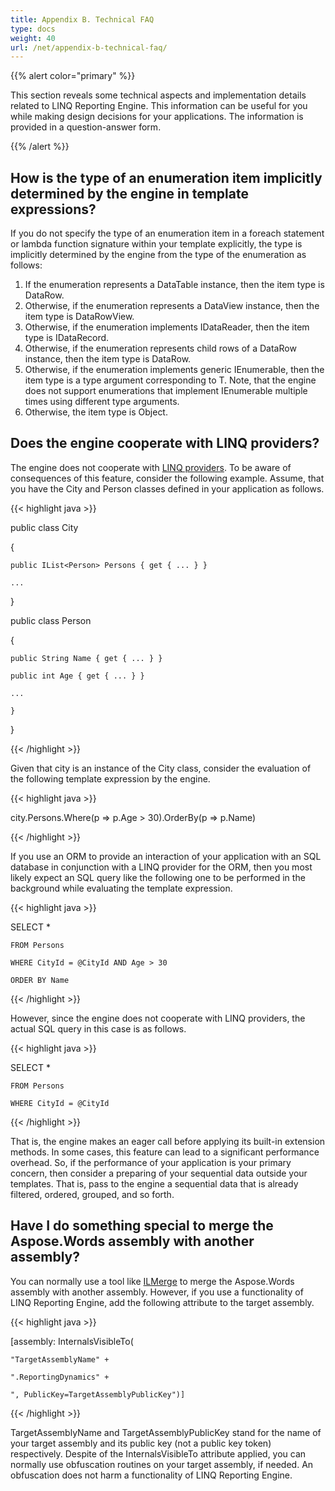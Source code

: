 ```yaml
---
title: Appendix B. Technical FAQ
type: docs
weight: 40
url: /net/appendix-b-technical-faq/
---
```


{{% alert color="primary" %}} 

This section reveals some technical aspects and implementation details related to LINQ Reporting Engine. This information can be useful for you while making design decisions for your applications. The information is provided in a question-answer form.

{{% /alert %}} 
## **How is the type of an enumeration item implicitly determined by the engine in template expressions?**
If you do not specify the type of an enumeration item in a foreach statement or lambda function signature within your template explicitly, the type is implicitly determined by the engine from the type of the enumeration as follows:

1. If the enumeration represents a DataTable instance, then the item type is DataRow.
1. Otherwise, if the enumeration represents a DataView instance, then the item type is DataRowView.
1. Otherwise, if the enumeration implements IDataReader, then the item type is IDataRecord.
1. Otherwise, if the enumeration represents child rows of a DataRow instance, then the item type is DataRow.
1. Otherwise, if the enumeration implements generic IEnumerable<T>, then the item type is a type argument corresponding to T. Note, that the engine does not support enumerations that implement IEnumerable<T> multiple times using different type arguments.
1. Otherwise, the item type is Object.
## **Does the engine cooperate with LINQ providers?**
The engine does not cooperate with [LINQ providers](http://msdn.microsoft.com/en-us/library/vstudio/bb882640\(v=vs.110\).aspx). To be aware of consequences of this feature, consider the following example. Assume, that you have the City and Person classes defined in your application as follows.

{{< highlight java >}}

 public class City

{

    public IList<Person> Persons { get { ... } }

    ...

}

public class Person

{

    public String Name { get { ... } }

    public int Age { get { ... } }

    ...

    }

}

{{< /highlight >}}

Given that city is an instance of the City class, consider the evaluation of the following template expression by the engine.

{{< highlight java >}}

 city.Persons.Where(p => p.Age > 30).OrderBy(p => p.Name)

{{< /highlight >}}

If you use an ORM to provide an interaction of your application with an SQL database in conjunction with a LINQ provider for the ORM, then you most likely expect an SQL query like the following one to be performed in the background while evaluating the template expression.

{{< highlight java >}}

 SELECT *

    FROM Persons

    WHERE CityId = @CityId AND Age > 30

    ORDER BY Name

{{< /highlight >}}

However, since the engine does not cooperate with LINQ providers, the actual SQL query in this case is as follows.

{{< highlight java >}}

 SELECT *

    FROM Persons

    WHERE CityId = @CityId

{{< /highlight >}}

That is, the engine makes an eager call before applying its built-in extension methods. In some cases, this feature can lead to a significant performance overhead. So, if the performance of your application is your primary concern, then consider a preparing of your sequential data outside your templates. That is, pass to the engine a sequential data that is already filtered, ordered, grouped, and so forth.
## **Have I do something special to merge the Aspose.Words assembly with another assembly?**
You can normally use a tool like [ILMerge](http://research.microsoft.com/en-us/people/mbarnett/ilmerge.aspx) to merge the Aspose.Words assembly with another assembly. However, if you use a functionality of LINQ Reporting Engine, add the following attribute to the target assembly.

{{< highlight java >}}

 [assembly: InternalsVisibleTo(

    "TargetAssemblyName" +

    ".ReportingDynamics" +

    ", PublicKey=TargetAssemblyPublicKey")]

{{< /highlight >}}

TargetAssemblyName and TargetAssemblyPublicKey stand for the name of your target assembly and its public key (not a public key token) respectively. Despite of the InternalsVisibleTo attribute applied, you can normally use obfuscation routines on your target assembly, if needed. An obfuscation does not harm a functionality of LINQ Reporting Engine.

